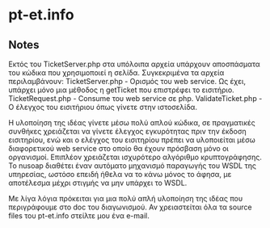 pt-et.info
==========

Notes
--------
Εκτός του TicketServer.php στα υπόλοιπα αρχεία υπάρχουν αποσπάσματα του κώδικα που χρησιμοποιεί η σελίδα.
Συγκεκριμένα τα αρχεία περιλαμβάνουν:
TicketServer.php - Ορισμός του web service. Ως έχει, υπάρχει μόνο μια μέθοδος η getTicket που επιστρέφει το εισιτήριο.
TicketRequest.php - Consume του web service σε php.
ValidateTicket.php - Ο έλεγχος του εισιτήριου όπως γίνετε στην ιστοσελίδα.

Η υλοποίηση της ιδέας γίνετε μέσω πολύ απλού κώδικα, σε πραγματικές συνθήκες χρειάζεται να γίνετε έλεγχος εγκυρότητας πριν την έκδοση εισιτηρίου, ενώ και ο ελέγχος του εισιτηρίου πρέπει να υλοποιείται μέσω διαφορετικού web service στο οποίο θα έχουν πρόσβαση μόνο οι οργανισμοί. Επιπλέον χρειάζεται ισχυρότερο αλγόριθμο κρυπτογράφησης.
To nusoap διαθέτει έναν αυτόματο μηχανισμό παραγωγής του WSDL της υπηρεσίας, ωστόσο επειδή ήθελα να το κάνω μόνος το άφησα, με αποτέλεσμα μέχρι στιγμής να μην υπάρχει το WSDL.

Με λίγα λόγια πρόκειται για μια πολύ απλή υλοποίηση της ιδέας που περιγράφουμε στο doc του διαγωνισμού. Αν χρειαστείται όλα τα source files του pt-et.info στείλτε μου ένα e-mail.

